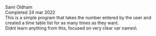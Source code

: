 Sami Oldham\
Completed 24 mar 2022\
This is a simple program that takes the number entered by the user and created a time table list for as many times as they want.\
Didnt learn anything from this, focused on very clear var names\
